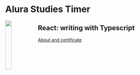 # Alura Studies Timer

 <img align="left" width="20%" src='https://github.com/alura-dive-enock/certificates/blob/main/Courses/Front_End/React/React_writing_with_Typescript/assets/icon_alura_React:%20escrevendo%20com%20Typescript.png?raw=true' />

## React: writing with Typescript

[About and certificate](https://github.com/alura-dive-enock/certificates/tree/main/Courses/Front_End/React/React_writing_with_Typescript)